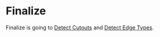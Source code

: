 # Finalize

Finalize is going to [Detect Cutouts](../tools/#detect-cutouts) and [Detect Edge Types](../tools/#detect-edge-types).

